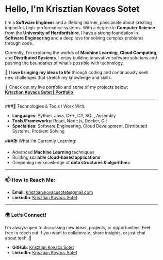 # Hello, I'm Krisztian Kovacs Sotet

I'm a **Software Engineer** and a lifelong learner, passionate about creating impactful, high-performance systems. With a degree in **Computer Science** from the **University of Hertfordshire**, I have a strong foundation in **Software Engineering** and a deep love for solving complex problems through code.

Currently, I’m exploring the worlds of **Machine Learning**, **Cloud Computing**, and **Distributed Systems**. I enjoy building innovative software solutions and pushing the boundaries of what’s possible with technology.

🎨 **I love bringing my ideas to life** through coding and continuously seek new challenges that stretch my knowledge and skills.

🔗 Check out my live portfolio and some of my projects below:  
[**Krisztian Kovacs Sotet | Portfolio**](https://github.com/DSmithin/my-portfolio)

---

###🚀 Technologies & Tools I Work With:
- **Languages**: Python, Java, C++, C#, SQL, Assembly
- **Tools/Frameworks**: React, Node.js, Docker, Git
- **Specialties**: Software Engineering, Cloud Development, Distributed Systems, Problem Solving

###📚 What I’m Currently Learning:
- Advanced **Machine Learning** techniques
- Building scalable **cloud-based applications**
- Deepening my knowledge of **data structures & algorithms**

---

### 📫 How to Reach Me:
- **Email**: [krisztian.kovacssotet@gmail.com](mailto:krisztian.kovacssotet@gmail.com)
- **LinkedIn**: [Krisztian Kovacs Sotet](www.linkedin.com/in/krisztian-kovacs-sotet-217853202)

---

### 🌍 Let’s Connect!
I’m always open to discussing new ideas, projects, or opportunities. Feel free to reach out if you want to collaborate, share insights, or just chat about tech. 🚀
- **GitHub**: [Krisztian Kovacs Sotet](https://github.com/DSmithin)
- **LinkedIn**: [Krisztian Kovacs Sotet](https://www.linkedin.com/in/your-profile)
